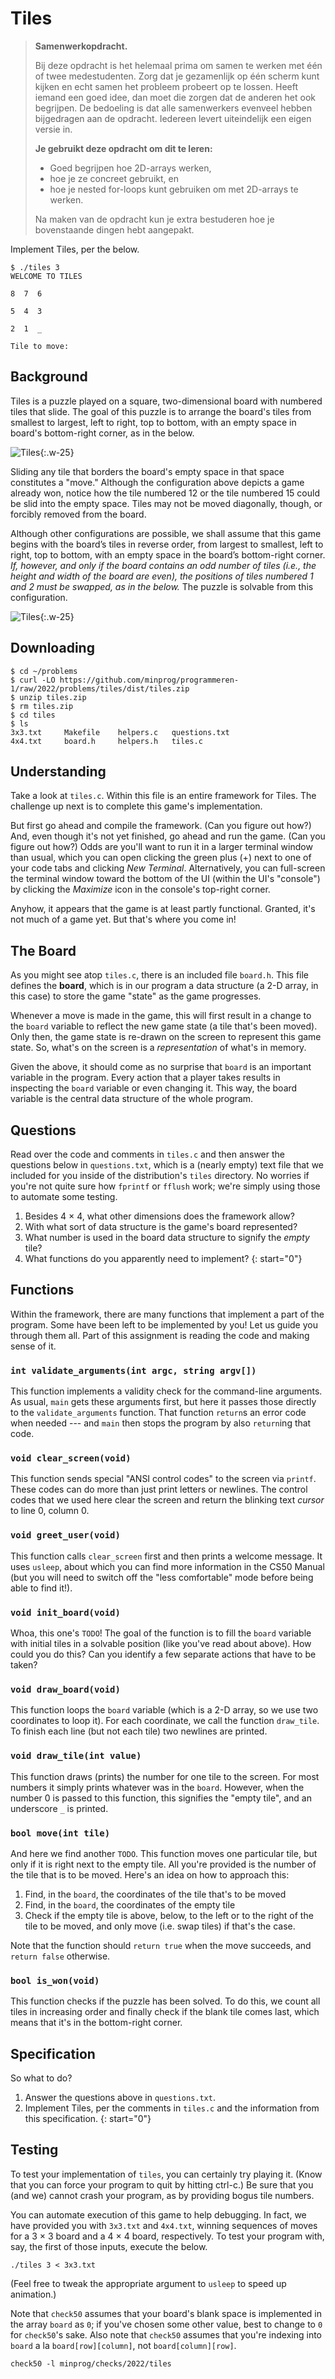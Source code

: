 # Tiles

> **Samenwerkopdracht.**
>
> Bij deze opdracht is het helemaal prima om samen te werken met één of twee medestudenten. Zorg dat je gezamenlijk op één scherm kunt kijken en echt samen het probleem probeert op te lossen. Heeft iemand een goed idee, dan moet die zorgen dat de anderen het ook begrijpen. De bedoeling is dat alle samenwerkers evenveel hebben bijgedragen aan de opdracht. Iedereen levert uiteindelijk een eigen versie in.
>
> **Je gebruikt deze opdracht om dit te leren:**
>
> - Goed begrijpen hoe 2D-arrays werken,
> - hoe je ze concreet gebruikt, en
> - hoe je nested for-loops kunt gebruiken om met 2D-arrays te werken.
>
> Na maken van de opdracht kun je extra bestuderen hoe je bovenstaande dingen hebt aangepakt.

Implement Tiles, per the below.

    $ ./tiles 3
    WELCOME TO TILES

    8  7  6

    5  4  3

    2  1  _

    Tile to move:

## Background

Tiles is a puzzle played on a square, two-dimensional board with numbered tiles that slide. The goal of this puzzle is to arrange the board's tiles from smallest to largest, left to right, top to bottom, with an empty space in board's bottom-right corner, as in the below.

![Tiles](330px-15-puzzle.svg.png){:.w-25}

Sliding any tile that borders the board's empty space in that space constitutes a "move." Although the configuration above depicts a game already won, notice how the tile numbered 12 or the tile numbered 15 could be slid into the empty space. Tiles may not be moved diagonally, though, or forcibly removed from the board.

Although other configurations are possible, we shall assume that this game begins with the board’s tiles in reverse order, from largest to smallest, left to right, top to bottom, with an empty space in the board’s bottom-right corner. _If, however, and only if the board contains an odd number of tiles (i.e., the height and width of the board are even), the positions of tiles numbered 1 and 2 must be swapped, as in the below._ The puzzle is solvable from this configuration.

![Tiles](adapted.png){:.w-25}

## Downloading

    $ cd ~/problems
    $ curl -LO https://github.com/minprog/programmeren-1/raw/2022/problems/tiles/dist/tiles.zip
    $ unzip tiles.zip
    $ rm tiles.zip
    $ cd tiles
    $ ls
    3x3.txt     Makefile    helpers.c   questions.txt
    4x4.txt     board.h     helpers.h   tiles.c

## Understanding

Take a look at `tiles.c`. Within this file is an entire framework for Tiles. The challenge up next is to complete this game's implementation.

But first go ahead and compile the framework. (Can you figure out how?) And, even though it's not yet finished, go ahead and run the game. (Can you figure out how?) Odds are you'll want to run it in a larger terminal window than usual, which you can open clicking the green plus (+) next to one of your code tabs and clicking _New Terminal_. Alternatively, you can full-screen the terminal window toward the bottom of the UI (within the UI's "console") by clicking the _Maximize_ icon in the console's top-right corner.

Anyhow, it appears that the game is at least partly functional. Granted, it's not much of a game yet. But that's where you come in!

## The Board

As you might see atop `tiles.c`, there is an included file `board.h`. This file defines the **board**, which is in our program a data structure (a 2-D array, in this case) to store the game "state" as the game progresses.

Whenever a move is made in the game, this will first result in a change to the `board` variable to reflect the new game state (a tile that's been moved). Only then, the game state is re-drawn on the screen to represent this game state. So, what's on the screen is a _representation_ of what's in memory.

Given the above, it should come as no surprise that `board` is an important variable in the program. Every action that a player takes results in inspecting the `board` variable or even changing it. This way, the board variable is the central data structure of the whole program.

## Questions

Read over the code and comments in `tiles.c` and then answer the questions below in `questions.txt`, which is a (nearly empty) text file that we included for you inside of the distribution's `tiles` directory. No worries if you're not quite sure how `fprintf` or `fflush` work; we're simply using those to automate some testing.

1. Besides 4 × 4, what other dimensions does the framework allow?
1. With what sort of data structure is the game's board represented?
1. What number is used in the board data structure to signify the _empty_ tile?
1. What functions do you apparently need to implement?
   {: start="0"}

## Functions

Within the framework, there are many functions that implement a part of the program. Some have been left to be implemented by you! Let us guide you through them all. Part of this assignment is reading the code and making sense of it.

### `int validate_arguments(int argc, string argv[])`

This function implements a validity check for the command-line arguments. As usual, `main` gets these arguments first, but here it passes those directly to the `validate_arguments` function. That function `return`s an error code when needed --- and `main` then stops the program by also `return`ing that code.

### `void clear_screen(void)`

This function sends special "ANSI control codes" to the screen via `printf`. These codes can do more than just print letters or newlines. The control codes that we used here clear the screen and return the blinking text _cursor_ to line 0, column 0.

### `void greet_user(void)`

This function calls `clear_screen` first and then prints a welcome message. It uses `usleep`, about which you can find more information in the CS50 Manual (but you will need to switch off the "less comfortable" mode before being able to find it!).

### `void init_board(void)`

Whoa, this one's `TODO`! The goal of the function is to fill the `board` variable with initial tiles in a solvable position (like you've read about above). How could you do this? Can you identify a few separate actions that have to be taken?

### `void draw_board(void)`

This function loops the `board` variable (which is a 2-D array, so we use two coordinates to loop it). For each coordinate, we call the function `draw_tile`. To finish each line (but not each tile) two newlines are printed.

### `void draw_tile(int value)`

This function draws (prints) the number for one tile to the screen. For most numbers it simply prints whatever was in the `board`. However, when the number 0 is passed to this function, this signifies the "empty tile", and an underscore `_` is printed.

### `bool move(int tile)`

And here we find another `TODO`. This function moves one particular tile, but only if it is right next to the empty tile. All you're provided is the number of the tile that is to be moved. Here's an idea on how to approach this:

1. Find, in the `board`, the coordinates of the tile that's to be moved
2. Find, in the `board`, the coordinates of the empty tile
3. Check if the empty tile is above, below, to the left or to the right of the tile to be moved, and only move (i.e. swap tiles) if that's the case.

Note that the function should `return true` when the move succeeds, and `return false` otherwise.

### `bool is_won(void)`

This function checks if the puzzle has been solved. To do this, we count all tiles in increasing order and finally check if the blank tile comes last, which means that it's in the bottom-right corner.

## Specification

So what to do?

1. Answer the questions above in `questions.txt`.
1. Implement Tiles, per the comments in `tiles.c` and the information from this specification.
   {: start="0"}

## Testing

To test your implementation of `tiles`, you can certainly try playing it. (Know that you can force your program to quit by hitting ctrl-c.) Be sure that you (and we) cannot crash your program, as by providing bogus tile numbers.

You can automate execution of this game to help debugging. In fact, we have provided you with `3x3.txt` and `4x4.txt`, winning sequences of moves for a 3 × 3 board and a 4 × 4 board, respectively. To test your program with, say, the first of those inputs, execute the below.

    ./tiles 3 < 3x3.txt

(Feel free to tweak the appropriate argument to `usleep` to speed up animation.)

Note that `check50` assumes that your board's blank space is implemented in the array `board` as `0`; if you've chosen some other value, best to change to `0` for `check50`'s sake. Also note that `check50` assumes that you're indexing into `board` a la `board[row][column]`, not `board[column][row]`.

    check50 -l minprog/checks/2022/tiles

